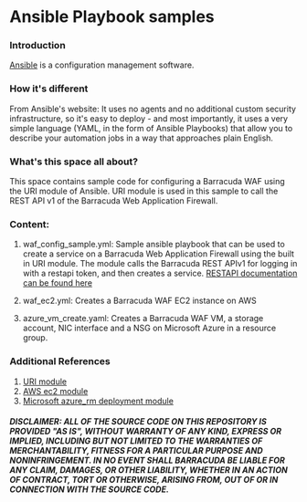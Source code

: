 # Ansible Playbook samples

### Introduction
 
[Ansible](https://www.ansible.com/) is a configuration management software. 

### How it's different
 
From Ansible's website: It uses no agents and no additional custom security infrastructure, so it's easy to deploy - and most importantly, it uses a very simple language (YAML, in the form of Ansible Playbooks) that allow you to describe your automation jobs in a way that approaches plain English.

### What's this space all about?

This space contains sample code for configuring a Barracuda WAF using the URI module of Ansible. URI module is used in this sample to call the REST API v1 of the Barracuda Web Application Firewall.

### Content:  
1. waf_config_sample.yml: Sample ansible playbook that can be used to create a service on a Barracuda Web Application Firewall using the built in URI module.
The module calls the Barracuda REST APIv1 for logging in with a restapi token, and then creates a service.
[RESTAPI documentation can be found here](https://campus.barracuda.com/product/webapplicationfirewall/article/WAF/RESTAPI/)

2. waf_ec2.yml: Creates a Barracuda WAF EC2 instance on AWS

3. azure_vm_create.yaml: Creates a Barracuda WAF VM, a storage account, NIC interface and a NSG on Microsoft Azure in a resource group.

### Additional References

1. [URI module](http://docs.ansible.com/ansible/latest/uri_module.html)
2. [AWS ec2 module](http://docs.ansible.com/ansible/latest/ec2_module.html)
3. [Microsoft azure_rm deployment module](http://docs.ansible.com/ansible/latest/azure_rm_deployment_module.html)



##### DISCLAIMER: ALL OF THE SOURCE CODE ON THIS REPOSITORY IS PROVIDED "AS IS", WITHOUT WARRANTY OF ANY KIND, EXPRESS OR IMPLIED, INCLUDING BUT NOT LIMITED TO THE WARRANTIES OF MERCHANTABILITY, FITNESS FOR A PARTICULAR PURPOSE AND NONINFRINGEMENT. IN NO EVENT SHALL BARRACUDA BE LIABLE FOR ANY CLAIM, DAMAGES, OR OTHER LIABILITY, WHETHER IN AN ACTION OF CONTRACT, TORT OR OTHERWISE, ARISING FROM, OUT OF OR IN CONNECTION WITH THE SOURCE CODE.
 

